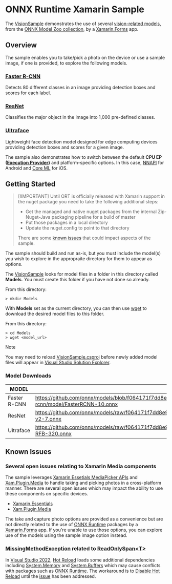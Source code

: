 # ONNX Runtime Xamarin Sample

The [VisionSample](VisionSample/VisionSample.sln) demonstrates the use of several [vision-related models](https://github.com/onnx/models/tree/f064171f7dd8e962a8a5b34eac8e1bcf83cebbde#vision), from the [ONNX Model Zoo collection](https://github.com/onnx/models/tree/f064171f7dd8e962a8a5b34eac8e1bcf83cebbde#onnx-model-zoo), by a [Xamarin.Forms](https://dotnet.microsoft.com/apps/xamarin/xamarin-forms) app. 

## Overview
The sample enables you to take/pick a photo on the device or use a sample image, if one is provided, to explore the following models.

### [Faster R-CNN](https://github.com/onnx/models/blob/f064171f7dd8e962a8a5b34eac8e1bcf83cebbde/vision/object_detection_segmentation/faster-rcnn)

Detects 80 different classes in an image providing detection boxes and scores for each label.

### [ResNet](https://github.com/onnx/models/tree/f064171f7dd8e962a8a5b34eac8e1bcf83cebbde/vision/classification/resnet#resnet)

Classifies the major object in the image into 1,000 pre-defined classes.

### [Ultraface](https://github.com/onnx/models/tree/f064171f7dd8e962a8a5b34eac8e1bcf83cebbde/vision/body_analysis/ultraface#ultra-lightweight-face-detection-model)

Lightweight face detection model designed for edge computing devices providing detection boxes and scores for a given image.

The sample also demonstrates how to switch between the default **CPU EP ([Execution Provider](https://onnxruntime.ai/docs/execution-providers))** and platform-specific options. In this case, [NNAPI](https://onnxruntime.ai/docs/execution-providers/NNAPI-ExecutionProvider.html) for Android and [Core ML](https://onnxruntime.ai/docs/execution-providers/CoreML-ExecutionProvider.html) for iOS.

## Getting Started

> [!IMPORTANT] Until ORT is officially released with Xamarin support in the nuget package you need to take the following additional steps:
>   - Get the managed and native nuget packages from the internal Zip-Nuget-Java packaging pipeline for a build of master
>   - Put those packages in a local directory
>   - Update the nuget.config to point to that directory
>
> There are some [known issues](#known-issues) that could impact aspects of the sample.

The sample should build and run as-is, but you must include the model(s) you wish to explore in the appropraite directory for them to appear as options. 

The [VisionSample](VisionSample/VisionSample.sln) looks for model files in a folder in this directory called **Models**. You must create this folder if you have not done so already. 

From this directory:
```
> mkdir Models
```

With **Models** set as the current directory, you can then use [wget](https://www.gnu.org/software/wget) to download the desired model files to this folder.

From this directory:
```
> cd Models
> wget <model_url>
```

> [!NOTE] 
> You may need to reload [VisionSample.csproj](VisionSample/VisionSample.csproj) before newly added model files will appear in [Visual Studio Solution Explorer](https://docs.microsoft.com/visualstudio/ide/use-solution-explorer?view=vs-2022).

### Model Downloads

| MODEL  | DOWNLOAD URL | Size   |
| ------ | ------------ | ------ |
| Faster R-CNN  | https://github.com/onnx/models/blob/f064171f7dd8e962a8a5b34eac8e1bcf83cebbde/vision/object_detection_segmentation/faster-rcnn/model/FasterRCNN-10.onnx | 160.0 MB |
| ResNet  | https://github.com/onnx/models/raw/f064171f7dd8e962a8a5b34eac8e1bcf83cebbde/vision/classification/resnet/model/resnet50-v2-7.onnx | 97.7 MB |
| Ultraface  | https://github.com/onnx/models/raw/f064171f7dd8e962a8a5b34eac8e1bcf83cebbde/vision/body_analysis/ultraface/models/version-RFB-320.onnx | 1.21 MB |

## Known Issues

### Several open issues relating to Xamarin Media components

The sample leverages [Xamarin.Essetials MediaPicker APIs](https://docs.microsoft.com/xamarin/essentials/media-picker?context=xamarin%2Fxamarin-forms&tabs=android) and [Xam.Plugin.Media](https://github.com/jamesmontemagno/MediaPlugin#media-plugin-for-xamarin-and-windows) to handle taking and picking photos in a cross-platform manner. There are several open issues which may impact the ability to use these components on specific devices. 

- [Xamarin.Essentials](https://github.com/xamarin/Essentials/issues)
- [Xam.Plugin.Media](https://github.com/jamesmontemagno/MediaPlugin/issues)

The take and capture photo options are provided as a convenience but are not directly related to the use of [ONNX Runtime](https://www.nuget.org/packages/Microsoft.ML.OnnxRuntime) packages by a [Xamarin.Forms](https://dotnet.microsoft.com/apps/xamarin/xamarin-forms) app. If you're unable to use those options, you can explore use of the models using the sample image option instead.

### [MissingMethodException](https://docs.microsoft.com/dotnet/api/system.missingmethodexception) related to [ReadOnlySpan&lt;T>](https://docs.microsoft.com/dotnet/api/system.readonlyspan-1)

In [Visual Studio 2022](https://visualstudio.microsoft.com), [Hot Reload](https://docs.microsoft.com/xamarin/xamarin-forms/xaml/hot-reload) loads some additional dependencies including [System.Memory](https://www.nuget.org/packages/System.Memory) and [System.Buffers](https://www.nuget.org/packages/System.Buffers) which may cause conflicts with packages such as [ONNX Runtime](https://www.nuget.org/packages/Microsoft.ML.OnnxRuntime.Managed). The workaround is to [Disable Hot Reload](https://docs.microsoft.com/xamarin/xamarin-forms/xaml/hot-reload#enable-xaml-hot-reload-for-xamarinforms) until the [issue](https://developercommunity.visualstudio.com/t/bug-in-visual-studio-2022-xamarin-signalr-method-n/1528510#T-N1585809) has been addressed.